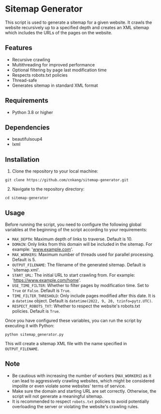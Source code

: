 # Sitemap Generator

This script is used to generate a sitemap for a given website. It crawls the website recursively up to a specified depth and creates an XML sitemap which includes the URLs of the pages on the website.

## Features

- Recursive crawling
- Multithreading for improved performance
- Optional filtering by page last modification time
- Respects robots.txt policies
- Thread-safe
- Generates sitemap in standard XML format

## Requirements

- Python 3.8 or higher

## Dependencies

- beautifulsoup4
- lxml

## Installation

1. Clone the repository to your local machine:
```
git clone https://github.com/cnkang/sitemap-generator.git
```
2. Navigate to the repository directory:
```
cd sitemap-generator
```

## Usage

Before running the script, you need to configure the following global variables at the beginning of the script according to your requirements:

- `MAX_DEPTH`: Maximum depth of links to traverse. Default is 10.
- `DOMAIN`: Only links from this domain will be included in the sitemap. For example: 'www.example.com'.
- `MAX_WORKERS`: Maximum number of threads used for parallel processing. Default is 5.
- `OUTPUT_FILENAME`: The filename of the generated sitemap. Default is 'sitemap.xml'.
- `START_URL`: The initial URL to start crawling from. For example: 'https://www.example.com/home'.
- `USE_TIME_FILTER`: Whether to filter pages by modification time. Set to `True` or `False`. Default is `True`.
- `TIME_FILTER_THRESHOLD`: Only include pages modified after this date. It is a `datetime` object. Default is `datetime(2022, 9, 20, tzinfo=pytz.UTC)`.
- `RESPECT_ROBOTS_TXT`: Whether to respect the website's robots.txt policies. Default is `True`.

Once you have configured these variables, you can run the script by executing it with Python:
```
python sitemap_generator.py
```

This will create a sitemap XML file with the name specified in `OUTPUT_FILENAME`.

## Note

- Be cautious with increasing the number of workers (`MAX_WORKERS`) as it can lead to aggressively crawling websites, which might be considered impolite or even violate some websites' terms of service.
- Make sure the domain and starting URL are set correctly. Otherwise, the script will not generate a meaningful sitemap.
- It is recommended to respect `robots.txt` policies to avoid potentially overloading the server or violating the website's crawling rules.
